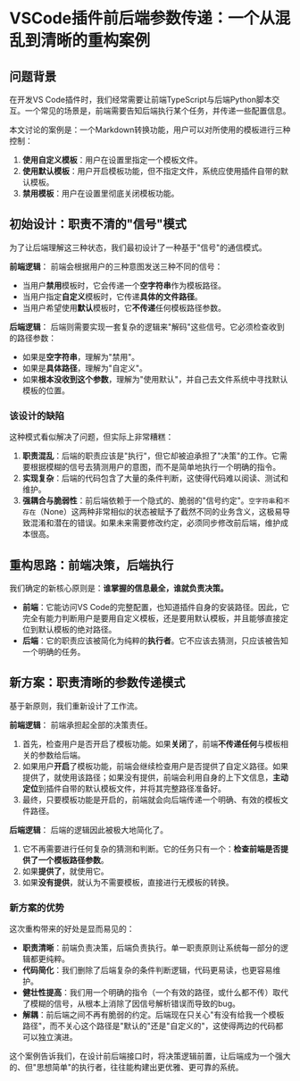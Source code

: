 # VSCode插件前后端参数传递：一个从混乱到清晰的重构案例

## 问题背景

在开发VS Code插件时，我们经常需要让前端TypeScript与后端Python脚本交互。一个常见的场景是，前端需要告知后端执行某个任务，并传递一些配置信息。

本文讨论的案例是：一个Markdown转换功能，用户可以对所使用的模板进行三种控制：
1.  **使用自定义模板**：用户在设置里指定一个模板文件。
2.  **使用默认模板**：用户开启模板功能，但不指定文件，系统应使用插件自带的默认模板。
3.  **禁用模板**：用户在设置里彻底关闭模板功能。

## 初始设计：职责不清的"信号"模式

为了让后端理解这三种状态，我们最初设计了一种基于"信号"的通信模式。

**前端逻辑**：
前端会根据用户的三种意图发送三种不同的信号：
- 当用户**禁用**模板时，它会传递一个**空字符串**作为模板路径。
- 当用户指定**自定义**模板时，它传递**具体的文件路径**。
- 当用户希望使用**默认**模板时，它**不传递**任何模板路径参数。

**后端逻辑**：
后端则需要实现一套复杂的逻辑来"解码"这些信号。它必须检查收到的路径参数：
- 如果是**空字符串**，理解为"禁用"。
- 如果是**具体路径**，理解为"自定义"。
- 如果**根本没收到这个参数**，理解为"使用默认"，并自己去文件系统中寻找默认模板的位置。

### 该设计的缺陷

这种模式看似解决了问题，但实际上非常糟糕：

1.  **职责混乱**：后端的职责应该是"执行"，但它却被迫承担了"决策"的工作。它需要根据模糊的信号去猜测用户的意图，而不是简单地执行一个明确的指令。
2.  **实现复杂**：后端的代码包含了大量的条件判断，这使得代码难以阅读、测试和维护。
3.  **强耦合与脆弱性**：前后端依赖于一个隐式的、脆弱的"信号约定"。`空字符串`和`不存在`（None）这两种非常相似的状态被赋予了截然不同的业务含义，这极易导致混淆和潜在的错误。如果未来需要修改约定，必须同步修改前后端，维护成本很高。

## 重构思路：前端决策，后端执行

我们确定的新核心原则是：**谁掌握的信息最全，谁就负责决策。**

- **前端**：它能访问VS Code的完整配置，也知道插件自身的安装路径。因此，它完全有能力判断用户是要用自定义模板，还是要用默认模板，并且能够直接定位到默认模板的绝对路径。
- **后端**：它的职责应该被简化为纯粹的**执行者**。它不应该去猜测，只应该被告知一个明确的任务。

## 新方案：职责清晰的参数传递模式

基于新原则，我们重新设计了工作流。

**前端逻辑**：
前端承担起全部的决策责任。
1.  首先，检查用户是否开启了模板功能。如果**关闭**了，前端**不传递任何**与模板相关的参数给后端。
2.  如果用户**开启**了模板功能，前端会继续检查用户是否提供了自定义路径。如果提供了，就使用该路径；如果没有提供，前端会利用自身的上下文信息，**主动定位**到插件自带的默认模板文件，并将其完整路径准备好。
3.  最终，只要模板功能是开启的，前端就会向后端传递一个明确、有效的模板文件路径。

**后端逻辑**：
后端的逻辑因此被极大地简化了。
1.  它不再需要进行任何复杂的猜测和判断。它的任务只有一个：**检查前端是否提供了一个模板路径参数**。
2.  如果**提供了**，就使用它。
3.  如果**没有提供**，就认为不需要模板，直接进行无模板的转换。

### 新方案的优势

这次重构带来的好处是显而易见的：

- **职责清晰**：前端负责决策，后端负责执行。单一职责原则让系统每一部分的逻辑都更纯粹。
- **代码简化**：我们删除了后端复杂的条件判断逻辑，代码更易读，也更容易维护。
- **健壮性提高**：我们用一个明确的指令（一个有效的路径，或什么都不传）取代了模糊的信号，从根本上消除了因信号解析错误而导致的bug。
- **解耦**：前后端之间不再有脆弱的约定。后端现在只关心"有没有给我一个模板路径"，而不关心这个路径是"默认的"还是"自定义的"，这使得两边的代码都可以独立演进。

这个案例告诉我们，在设计前后端接口时，将决策逻辑前置，让后端成为一个强大的、但"思想简单"的执行者，往往能构建出更优雅、更可靠的系统。 